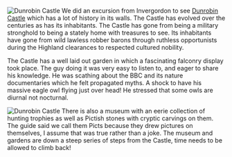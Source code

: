 ![Dunrobin Castle](dunrobin2.jpg)
We did an excursion from Invergordon to see
[Dunrobin Castle](http://www.dunrobincastle.co.uk) which has a lot of history
in its walls. The Castle has evolved over the centuries as has its inhabitants.
The Castle has gone from being a military stronghold to being a
stately home with treasures to see. Its inhabitants have gone from wild lawless
robber barons through ruthless opportunists during the Highland clearances to
respected cultured nobility.

The Castle has a well laid out garden in which a fascinating falconry display
took place. The guy doing it was very easy to listen to, and eager to share his
knowledge. He was scathing about the BBC and its nature documentaries which he
felt propagated myths. A shock to have his massive eagle owl flying just over head!
He stressed that some owls are diurnal not nocturnal.

![Dunrobin Castle](dunrobin1.jpg)
There is also a museum with an eerie collection of
hunting trophies as well as Pictish stones with cryptic carvings on them.
The guide said we call them Picts because they drew pictures on
themselves, I assume that was true rather than a joke.
The museum and gardens are down a steep series of steps from the Castle, time
needs to be allowed to climb back!
